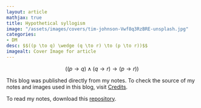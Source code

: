 ```yaml
---
layout: article
mathjax: true
title: Hypothetical syllogism
image: "/assets/images/covers/tim-johnson-Vwf8q3RzBRE-unsplash.jpg"
categories:
- DM
desc: $$((p \to q) \wedge (q \to r) \to (p \to r))$$ 
imagealt: Cover Image for article
---
```


$$((p \to q) \wedge (q \to r) \to (p \to r))$$

































































































































































































































































































































































































This blog was published directly from my notes.
To check the source of my notes and images used in this blog, visit <a href="/credits.html" target="_blank">Credits</a>.

To read my notes, download this <a href="https://github.com/bovem/CS" target="blank">repository</a>.